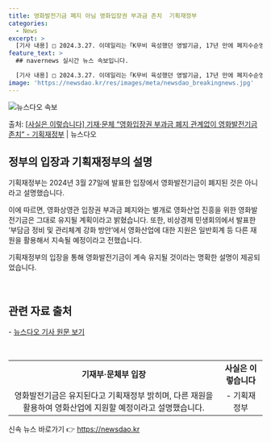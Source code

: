 ```yaml
---
title: 영화발전기금 폐지 아님 영화입장권 부과금 존치  기획재정부
categories:
  - News
excerpt: >
  [기사 내용] □ 2024.3.27. 이데일리는「K무비 육성했던 영발기금, 17년 만에 폐지수순영화계 최악의…
feature_text: >
  ## navernews 실시간 뉴스 속보입니다.

  [기사 내용] □ 2024.3.27. 이데일리는「K무비 육성했던 영발기금, 17년 만에 폐지수순영화계 최악의…
image: 'https://newsdao.kr/res/images/meta/newsdao_breakingnews.jpg'
---
```


![뉴스다오 속보](https://newsdao.kr/res/images/meta/newsdao_breakingnews.jpg)

<p>출처: <a href="https://newsdao.kr/3466" rel="dofollow">[사실은 이렇습니다] 기재·문체 “영화입장권 부과금 폐지 관계없이 영화발전기금 존치” - 기획재정부</a> | 뉴스다오</p>

<h2 data-ke-size="size26">정부의 입장과 기획재정부의 설명</h2>
<p data-ke-size="size16">기획재정부는 2024년 3월 27일에 발표한 입장에서 영화발전기금이 폐지된 것은 아니라고 설명했습니다.</p>
<p data-ke-size="size16">이에 따르면, 영화상영관 입장권 부과금 폐지와는 별개로 영화산업 진흥을 위한 영화발전기금은 그대로 유지될 계획이라고 밝혔습니다. 또한, 비상경제 민생회의에서 발표한 ‘부담금 정비 및 관리체계 강화 방안’에서 영화산업에 대한 지원은 일반회계 등 다른 재원을 활용해서 지속될 예정이라고 전했습니다.</p>
<p data-ke-size="size16">기획재정부의 입장을 통해 영화발전기금이 계속 유지될 것이라는 명확한 설명이 제공되었습니다.</p>
<p data-ke-size="size16">&nbsp;</p>

<h2 data-ke-size="size26">관련 자료 출처</h2>
<p data-ke-size="size16">- <a href="https://newsdao.kr/3466">뉴스다오 기사 원문 보기</a></p>
<p data-ke-size="size16">&nbsp;</p>

<table style="width: 100%;">
<tbody>
<tr>
<td style="text-align: center; height: 17px;"><b>기재부·문체부 입장</b></td>
<td style="text-align: center; height: 17px;"><b>사실은 이렇습니다</b></td>
</tr>
<tr>
<td style="text-align: center; height: 17px;">영화발전기금은 유지된다고 기획재정부 밝히며, 다른 재원을 활용하여 영화산업에 지원할 예정이라고 설명했습니다.</td>
<td style="text-align: center; height: 17px;">- 기획재정부</td>
</tr>
</tbody>
</table> 

신속 뉴스 바로가기 👉 <a href="https://newsdao.kr" rel="dofollow">https://newsdao.kr</a>


